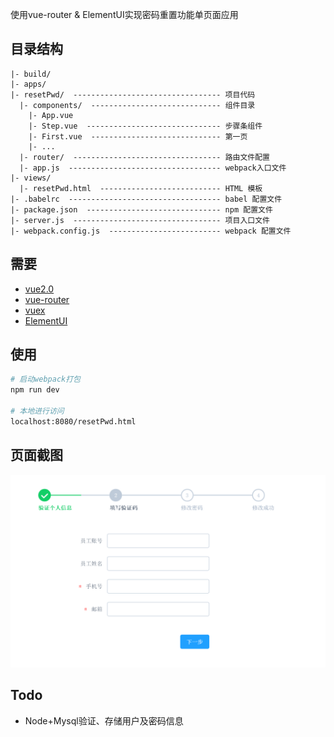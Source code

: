使用vue-router & ElementUI实现密码重置功能单页面应用

## 目录结构

```
|- build/
|- apps/ 
|- resetPwd/  --------------------------------- 项目代码
  |- components/  ----------------------------- 组件目录
    |- App.vue
    |- Step.vue  ------------------------------ 步骤条组件
    |- First.vue  ----------------------------- 第一页
    |- ...
  |- router/  --------------------------------- 路由文件配置
  |- app.js  ---------------------------------- webpack入口文件
|- views/
  |- resetPwd.html  --------------------------- HTML 模板
|- .babelrc  ---------------------------------- babel 配置文件
|- package.json  ------------------------------ npm 配置文件
|- server.js  --------------------------------- 项目入口文件
|- webpack.config.js  ------------------------- webpack 配置文件
```

## 需要

- [vue2.0](http://cn.vuejs.org/)
- [vue-router](http://router.vuejs.org/zh-cn/)
- [vuex](http://vuex.vuejs.org/zh-cn/intro.html)
- [ElementUI](http://element.eleme.io/#/zh-CN)

## 使用

```bash
# 启动webpack打包
npm run dev 

# 本地进行访问
localhost:8080/resetPwd.html
```

## 页面截图

![图片](https://github.com/gatinul/vue-resetPWd/raw/master/Screenshots/screen.png)

## Todo

- Node+Mysql验证、存储用户及密码信息